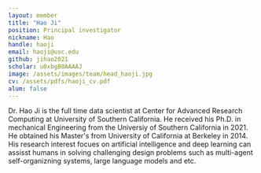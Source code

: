 ```yaml
---
layout: member
title: "Hao Ji"
position: Principal investigator
nickname: Hao
handle: haoji
email: haoji@usc.edu
github: jihao2021
scholar: u0xbgB0AAAAJ
image: /assets/images/team/head_haoji.jpg
cv: /assets/pdfs/haoji_cv.pdf
alum: false
---
```

Dr. Hao Ji is the full time data scientist at Center for Advanced Research Computing at University of Southern California. He received his Ph.D. in mechanical Engineering from the Universiy of Southern California in 2021. He obtained his Master's from University of California at Berkeley in 2014.  His research interest focues on artificial intelligence and deep learning can assisst humans in solving challenging design problems such as multi-agent self-organizning systems, large language models and etc. 
